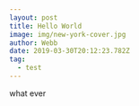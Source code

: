 ```yaml
---
layout: post
title: Hello World
image: img/new-york-cover.jpg
author: Webb
date: 2019-03-30T20:12:23.782Z
tag:
  - test
---
```

what ever
